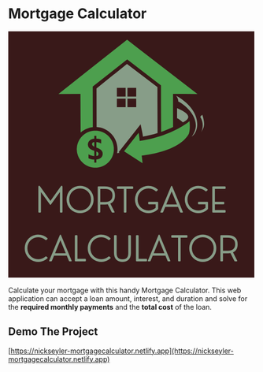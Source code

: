 # Mortgage Calculator

![Mortgage Calculator](./img/MortgageCalculator.png)

Calculate your mortgage with this handy Mortgage Calculator.
This web application can accept a loan amount, interest, and duration and solve for
the **required monthly payments** and the 
**total cost** of the loan.

## Demo The Project
[https://nickseyler-mortgagecalculator.netlify.app](https://nickseyler-mortgagecalculator.netlify.app)